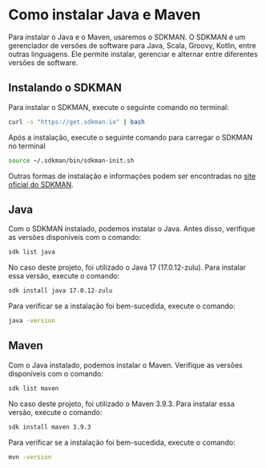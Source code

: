 # Como instalar Java e Maven

Para instalar o Java e o Maven, usaremos o SDKMAN. O SDKMAN é um gerenciador de versões de software para Java, Scala, Groovy, Kotlin, entre outras linguagens. Ele permite instalar, gerenciar e alternar entre diferentes versões de software.

## Instalando o SDKMAN

Para instalar o SDKMAN, execute o seguinte comando no terminal:

```bash
curl -s "https://get.sdkman.io" | bash
```

Após a instalação, execute o seguinte comando para carregar o SDKMAN no terminal

```bash
source ~/.sdkman/bin/sdkman-init.sh
```

Outras formas de instalação e informações podem ser encontradas no [site oficial do SDKMAN](https://sdkman.io/).

## Java

Com o SDKMAN instalado, podemos instalar o Java. Antes disso, verifique as versões disponíveis com o comando:

```bash
sdk list java
```

No caso deste projeto, foi utilizado o Java 17 (17.0.12-zulu). Para instalar essa versão, execute o comando:

```bash
sdk install java 17.0.12-zulu
```

Para verificar se a instalação foi bem-sucedida, execute o comando:

```bash
java -version
```

## Maven

Com o Java instalado, podemos instalar o Maven. Verifique as versões disponíveis com o comando:

```bash
sdk list maven
```

No caso deste projeto, foi utilizado o Maven 3.9.3. Para instalar essa versão, execute o comando:

```bash
sdk install maven 3.9.3
```

Para verificar se a instalação foi bem-sucedida, execute o comando:

```bash
mvn -version
```
